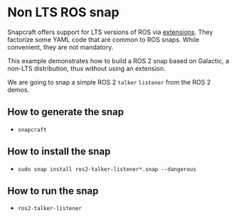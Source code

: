 # Non LTS ROS snap
Snapcraft offers support for LTS versions of ROS via [extensions](https://snapcraft.io/docs/supported-extensions).
They factorize some YAML code that are common to ROS snaps. While convenient, they are not mandatory.

This example demonstrates how to build a ROS 2 snap based on Galactic, a non-LTS distribution, thus without using an extension.

We are going to snap a simple ROS 2 `talker` `listener` from the ROS 2 demos.
## How to generate the snap
- `snapcraft`
## How to install the snap
- `sudo snap install ros2-talker-listener*.snap --dangerous`
## How to run the snap
- `ros2-talker-listener`
